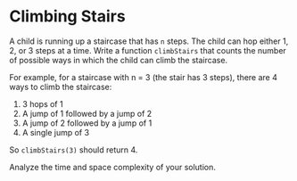 # Climbing Stairs

A child is running up a staircase that has `n` steps. The child can hop either 1, 2, or 3 steps at a time. Write a function `climbStairs` that counts the number of possible ways in which the child can climb the staircase. 

For example, for a staircase with n = 3 (the stair has 3 steps), there are 4 ways to climb the staircase:

1. 3 hops of 1 
2. A jump of 1 followed by a jump of 2
3. A jump of 2 followed by a jump of 1
4. A single jump of 3

So `climbStairs(3)` should return 4. 

Analyze the time and space complexity of your solution.